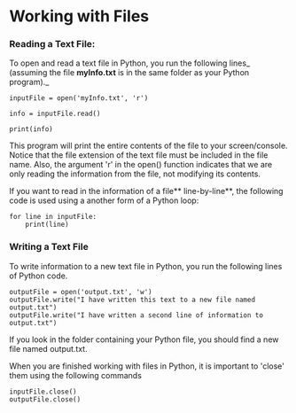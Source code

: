 # Working with Files

### Reading a Text File:

To open and read a text file in Python, you run the following lines_ \(assuming the file  **myInfo.txt** is in the same folder as your Python program\)._

```
inputFile = open('myInfo.txt', 'r')

info = inputFile.read()

print(info)
```

This program will print the entire contents of the file to your screen/console.  Notice that the file extension of the text file must be included in the file name.  Also, the argument 'r' in the open\(\) function indicates that we are only reading the information from the file, not modifying its contents.

If you want to read in the information of a file** line-by-line**, the following code is used using a another form of a Python loop:

```
for line in inputFile:
    print(line)
```

### Writing a Text File

To write information to a new text file in Python, you run the following lines of Python code.

```
outputFile = open('output.txt', 'w')
outputFile.write("I have written this text to a new file named output.txt")
outputFile.write("I have written a second line of information to output.txt")
```

If you look in the folder containing your Python file, you should find a new file named output.txt.

When you are finished working with files in Python, it is important to 'close' them using the following commands

```
inputFile.close()
outputFile.close()
```



